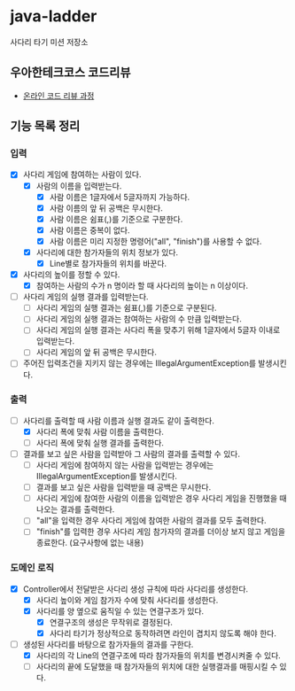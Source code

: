 # java-ladder

사다리 타기 미션 저장소

## 우아한테크코스 코드리뷰

- [온라인 코드 리뷰 과정](https://github.com/woowacourse/woowacourse-docs/blob/master/maincourse/README.md)

## 기능 목록 정리

### 입력
* [x] 사다리 게임에 참여하는 사람이 있다.
    * [x] 사람의 이름을 입력받는다. 
        * [x] 사람 이름은 1글자에서 5글자까지 가능하다.
        * [x] 사람 이름의 앞 뒤 공백은 무시한다.
        * [x] 사람 이름은 쉼표(,)를 기준으로 구분한다.
        * [x] 사람 이름은 중복이 없다.
        * [x] 사람 이름은 미리 지정한 명령어("all", "finish")를 사용할 수 없다.
    * [x] 사다리에 대한 참가자들의 위치 정보가 있다.
        * [x] Line별로 참가자들의 위치를 바꾼다.

* [x] 사다리의 높이를 정할 수 있다.
    * [x] 참여하는 사람의 수가 n 명이라 할 때 사다리의 높이는 n 이상이다.

* [ ] 사다리 게임의 실행 결과를 입력받는다.
    * [ ] 사다리 게임의 실행 결과는 쉼표(,)를 기준으로 구분된다.
    * [ ] 사다리 게임의 실행 결과는 참여하는 사람의 수 만큼 입력받는다.
    * [ ] 사다리 게임의 실행 결과는 사다리 폭을 맞추기 위해 1글자에서 5글자 이내로 입력받는다.
    * [ ] 사다리 게임의 앞 뒤 공백은 무시한다.

* [ ] 주어진 입력조건을 지키지 않는 경우에는 IllegalArgumentException를 발생시킨다.

### 출력
* [ ] 사다리를 출력할 때 사람 이름과 실행 결과도 같이 출력한다.
    * [x] 사다리 폭에 맞춰 사람 이름을 출력한다.
    * [ ] 사다리 폭에 맞춰 실행 결과를 출력한다.

* [ ] 결과를 보고 싶은 사람을 입력받아 그 사람의 결과를 출력할 수 있다.
    * [ ] 사다리 게임에 참여하지 않는 사람을 입력받는 경우에는 IllegalArgumentException를 발생시킨다.
    * [ ] 결과를 보고 싶은 사람을 입력받을 때 공백은 무시한다.
    * [ ] 사다리 게임에 참여한 사람의 이름을 입력받은 경우 사다리 게임을 진행했을 때 나오는 결과를 출력한다.
    * [ ] "all"을 입력한 경우 사다리 게임에 참여한 사람의 결과를 모두 출력한다.
    * [ ] "finish"를 입력한 경우 사다리 게임 참가자의 결과를 더이상 보지 않고 게임을 종료한다. (요구사항에 없는 내용)

### 도메인 로직
* [x] Controller에서 전달받은 사다리 생성 규칙에 따라 사다리를 생성한다.
    * [x] 사다리 높이와 게임 참가자 수에 맞춰 사다리를 생성한다.
    * [x] 사다리를 양 옆으로 움직일 수 있는 연결구조가 있다.
        * [x] 연결구조의 생성은 무작위로 결정된다.
        * [x] 사다리 타기가 정상적으로 동작하려면 라인이 겹치지 않도록 해야 한다.

* [ ] 생성된 사다리를 바탕으로 참가자들의 결과를 구한다.
    * [x] 사다리의 각 Line의 연결구조에 따라 참가자들의 위치를 변경시켜줄 수 있다.
    * [ ] 사다리의 끝에 도달했을 때 참가자들의 위치에 대한 실행결과를 매핑시킬 수 있다.